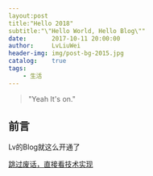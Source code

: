 ```yaml
---
layout:post
title:"Hello 2018"
subtitle:"\"Hello World, Hello Blog\""
date:		2017-10-11 20:00:00
author:		LvLiuWei
header-img:	img/post-bg-2015.jpg
catalog:	true
tags:
	- 生活
---
```


> "Yeah It's on."

## 前言

Lv的Blog就这么开通了

[跳过废话，直接看技术实现 ](#build) 